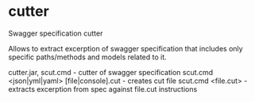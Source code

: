 # cutter
Swagger specification cutter

Allows to extract excerption of swagger specification that includes only specific paths/methods and models related to it.

cutter.jar, scut.cmd - cutter of swagger specification
scut.cmd <json|yml|yaml> [file|console].cut  - creates cut file
scut.cmd <file.cut> - extracts excerption from spec against file.cut instructions
